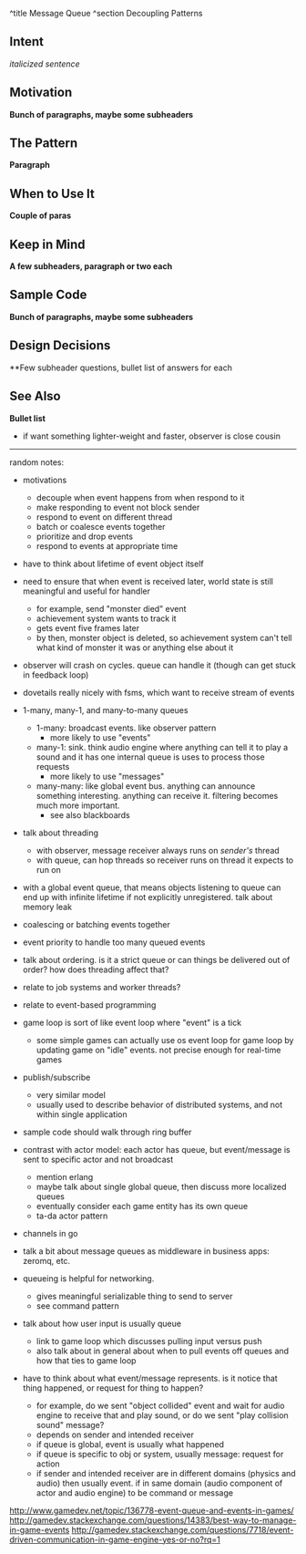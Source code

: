 ^title Message Queue
^section Decoupling Patterns


## Intent

*italicized sentence*

## Motivation

**Bunch of paragraphs, maybe some subheaders**

## The Pattern

**Paragraph**

## When to Use It

**Couple of paras**

## Keep in Mind

**A few subheaders, paragraph or two each**

## Sample Code

**Bunch of paragraphs, maybe some subheaders**

## Design Decisions

**Few subheader questions, bullet list of answers for each

## See Also

**Bullet list**

- if want something lighter-weight and faster, observer is close cousin

---

random notes:

- motivations
  - decouple when event happens from when respond to it
  - make responding to event not block sender
  - respond to event on different thread
  - batch or coalesce events together
  - prioritize and drop events
  - respond to events at appropriate time

- have to think about lifetime of event object itself

- need to ensure that when event is received later, world state is still
  meaningful and useful for handler
  - for example, send "monster died" event
  - achievement system wants to track it
  - gets event five frames later
  - by then, monster object is deleted, so achievement system can't tell what
    kind of monster it was or anything else about it

- observer will crash on cycles. queue can handle it (though can get stuck in
  feedback loop)

- dovetails really nicely with fsms, which want to receive stream of events

- 1-many, many-1, and many-to-many queues
  - 1-many: broadcast events. like observer pattern
    - more likely to use "events"
  - many-1: sink. think audio engine where anything can tell it to play a sound
    and it has one internal queue is uses to process those requests
    - more likely to use "messages"
  - many-many: like global event bus. anything can announce something
    interesting. anything can receive it. filtering becomes much more important.
    - see also blackboards

- talk about threading
  - with observer, message receiver always runs on *sender's* thread
  - with queue, can hop threads so receiver runs on thread it expects to run on
- with a global event queue, that means objects listening to queue can end up
  with infinite lifetime if not explicitly unregistered. talk about memory
  leak
- coalescing or batching events together
- event priority to handle too many queued events
- talk about ordering. is it a strict queue or can things be delivered out of
  order? how does threading affect that?
- relate to job systems and worker threads?
- relate to event-based programming
- game loop is sort of like event loop where "event" is a tick
  - some simple games can actually use os event loop for game loop by updating
    game on "idle" events. not precise enough for real-time games
- publish/subscribe
  - very similar model
  - usually used to describe behavior of distributed systems, and not within
    single application
- sample code should walk through ring buffer
- contrast with actor model: each actor has queue, but event/message is sent
  to specific actor and not broadcast
  - mention erlang
  - maybe talk about single global queue, then discuss more localized queues
  - eventually consider each game entity has its own queue
  - ta-da actor pattern

- channels in go
- talk a bit about message queues as middleware in business apps: zeromq, etc.
- queueing is helpful for networking.
  - gives meaningful serializable thing to send to server
  - see command pattern

- talk about how user input is usually queue
  - link to game loop which discusses pulling input versus push
  - also talk about in general about when to pull events off queues and how that
    ties to game loop

- have to think about what event/message represents. is it notice that thing
  happened, or request for thing to happen?
  - for example, do we sent "object collided" event and wait for audio engine
    to receive that and play sound, or do we sent "play collision sound"
    message?
  - depends on sender and intended receiver
  - if queue is global, event is usually what happened
  - if queue is specific to obj or system, usually message: request for action
  - if sender and intended receiver are in different domains (physics and audio)
    then usually event. if in same domain (audio component of actor and audio
    engine) to be command or message

http://www.gamedev.net/topic/136778-event-queue-and-events-in-games/
http://gamedev.stackexchange.com/questions/14383/best-way-to-manage-in-game-events
http://gamedev.stackexchange.com/questions/7718/event-driven-communication-in-game-engine-yes-or-no?rq=1
